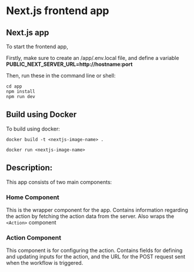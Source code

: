 # Next.js frontend app

## Next.js app

To start the frontend app,

Firstly, make sure to create an /app/.env.local file, and define a variable **PUBLIC_NEXT_SERVER_URL=http://hostname:port**

Then, run these in the command line or shell:

```
cd app
npm install
npm run dev
```

## Build using Docker

To build using docker:

```
docker build -t <nextjs-image-name> .

docker run <nextjs-image-name>
```

## Description:

This app consists of two main components:

### **Home Component**

This is the wrapper component for the app. Contains information regarding the action by fetching the action data from the server. Also wraps the `<Action>` component

### **Action Component**

This component is for configuring the action. Contains fields for defining and updating inputs for the action, and the URL for the POST request sent when the workflow is triggered.
